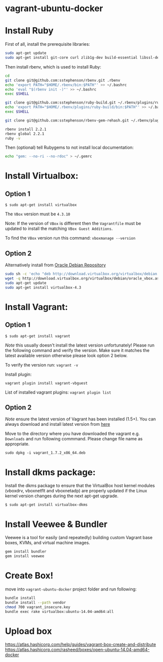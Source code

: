 # vagrant-ubuntu-docker

# Install Ruby

First of all, install the prerequisite libraries:

```sh
sudo apt-get update
sudo apt-get install git-core curl zlib1g-dev build-essential libssl-dev libreadline-dev libyaml-dev libsqlite3-dev sqlite3 libxml2-dev libxslt1-dev libcurl4-openssl-dev python-software-properties libffi-dev
```

Then install rbenv, which is used to install Ruby:

```sh
cd
git clone git@github.com:sstephenson/rbenv.git .rbenv
echo 'export PATH="$HOME/.rbenv/bin:$PATH"' >> ~/.bashrc
echo 'eval "$(rbenv init -)"' >> ~/.bashrc
exec $SHELL

git clone git@github.com:sstephenson/ruby-build.git ~/.rbenv/plugins/ruby-build
echo 'export PATH="$HOME/.rbenv/plugins/ruby-build/bin:$PATH"' >> ~/.bashrc
exec $SHELL

git clone git@github.com:sstephenson/rbenv-gem-rehash.git ~/.rbenv/plugins/rbenv-gem-rehash

rbenv install 2.2.1
rbenv global 2.2.1
ruby -v
```

Then (optional) tell Rubygems to not install local documentation:

```sh
echo "gem: --no-ri --no-rdoc" > ~/.gemrc
```

# Install Virtualbox:

## Option 1

`$ sudo apt-get install virtualbox`

The `VBox` version must be `4.3.10`

Note: If the version of `VBox` is different then the `Vagrantfile` must be updated to install the matching `VBox Guest Additions`.

To find the `VBox` version run this command: `vboxmanage --version`

## Option 2

Alternatively install from [Oracle Debian Repository](https://www.virtualbox.org/wiki/Linux_Downloads)

```sh
sudo sh -c 'echo "deb http://download.virtualbox.org/virtualbox/debian $(lsb_release -sc) contrib" >> /etc/apt/sources.list'
wget -q http://download.virtualbox.org/virtualbox/debian/oracle_vbox.asc -O- | sudo apt-key add -
sudo apt-get update
sudo apt-get install virtualbox-4.3
```

# Install Vagrant:

## Option 1

`$ sudo apt-get install vagrant`

*Note* this usually doesn't install the latest version unfortunately! Please run the following command and verify the version. Make sure it matches the latest available version otherwise please look option 2 below.

To verify the version run: `vagrant -v`

Install plugin:

`vagrant plugin install vagrant-vbguest`

List of installed vagrant plugins: `vagrant plugin list`

## Option 2

*Note* ensure the latest version of Vagrant has been installed (1.5+). You can always download and install latest version from [here](http://www.vagrantup.com/downloads.html)

Move to the directory where you have downloaded the vagrant e.g. `Downloads` and run following commmand. Please change file name as appropriate.

`sudo dpkg -i vagrant_1.7.2_x86_64.deb`

# Install dkms package:

Install the dkms package to ensure that the VirtualBox host kernel modules (vboxdrv, vboxnetflt and vboxnetadp) are properly updated if the Linux kernel version changes during the next apt-get upgrade.

`$ sudo apt-get install virtualbox-dkms`

# Install Veewee & Bundler

Veewee is a tool for easily (and repeatedly) building custom Vagrant base boxes, KVMs, and virtual machine images.

```sh
gem install bundler
gem install veewee
```

# Create Box!

move into `vagrant-ubuntu-docker` project folder and run following:

```sh
bundle install
bundle install --path vendor
chmod 700 vagrant_insecure.key
bundle exec rake virtualbox:ubuntu-14.04-amd64:all
```

# Upload box

https://atlas.hashicorp.com/help/guides/vagrant-box-create-and-distribute
https://atlas.hashicorp.com/rasheed/boxes/open-ubuntu-14.04-amd64-docker